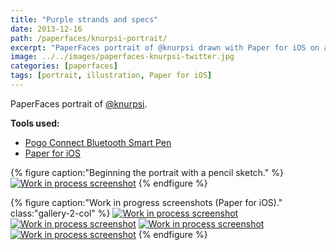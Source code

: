 ```yaml
---
title: "Purple strands and specs"
date: 2013-12-16
path: /paperfaces/knurpsi-portrait/
excerpt: "PaperFaces portrait of @knurpsi drawn with Paper for iOS on an iPad."
image: ../../images/paperfaces-knurpsi-twitter.jpg
categories: [paperfaces]
tags: [portrait, illustration, Paper for iOS]
---
```


PaperFaces portrait of [@knurpsi](https://twitter.com/knurpsi).

**Tools used:**

- [Pogo Connect Bluetooth Smart Pen](https://www.amazon.com/gp/product/B009K448L4/ref=as_li_ss_tl?ie=UTF8&camp=1789&creative=390957&creativeASIN=B009K448L4&linkCode=as2&tag=mademist-20)
- [Paper for iOS](https://paper.bywetransfer.com/)

{% figure caption:"Beginning the portrait with a pencil sketch." %}
[![Work in process screenshot](../../images/paperfaces-knurpsi-process-1-750.jpg)](../../images/paperfaces-knurpsi-process-1-lg.jpg)
{% endfigure %}

{% figure caption:"Work in progress screenshots (Paper for iOS)." class:"gallery-2-col" %}
[![Work in process screenshot](../../images/paperfaces-knurpsi-process-2-600.jpg)](../../images/paperfaces-knurpsi-process-2-lg.jpg)
[![Work in process screenshot](../../images/paperfaces-knurpsi-process-3-600.jpg)](../../images/paperfaces-knurpsi-process-3-lg.jpg)
[![Work in process screenshot](../../images/paperfaces-knurpsi-process-4-600.jpg)](../../images/paperfaces-knurpsi-process-4-lg.jpg)
[![Work in process screenshot](../../images/paperfaces-knurpsi-process-5-600.jpg)](../../images/paperfaces-knurpsi-process-5-lg.jpg)
{% endfigure %}
